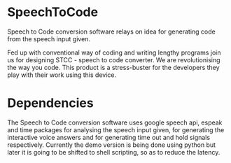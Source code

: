 # SpeechToCode

Speech to Code conversion software relays on idea for generating code from the speech input given.

Fed up with conventional way of coding and writing lengthy programs join us for designing STCC - speech to code converter.
We are revolutionising the way you code. This product is a stress-buster for the developers they play with their work using this device. 

# Dependencies
The Speech to Code conversion software uses google speech api, espeak and time packages for analysing the speech input given, for generating the interactive voice answers and for generating time out and hold signals respectively. Currently the demo version is being done using python but later it is going to be shifted to shell scripting, so as to reduce the latency. 
